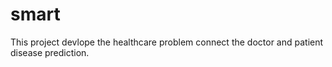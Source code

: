# smart
This project devlope the healthcare problem connect the doctor and patient disease prediction.
